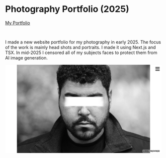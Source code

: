 # Photography Portfolio (2025)

[My Portfolio](https://krishhfi.github.io/Photography_Portfolio_2025/)

<br/>

I made a new website portfolio for my photography in early 2025. The focus of the work is mainly head shots and portraits. I made it using Next.js and TSX. In mid-2025 I censored all of my subjects faces to protect them from AI image generation.

<img src="ProjectPromo.png"/>
